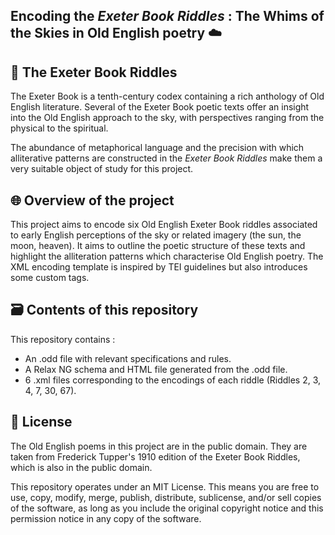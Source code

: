 ## Encoding the _Exeter Book Riddles_ : The Whims of the Skies in Old English poetry ☁️

## 🎲 The Exeter Book Riddles 

The Exeter Book is a tenth-century codex containing a rich anthology of Old English literature. Several of the Exeter Book poetic texts offer an insight into the Old English approach to the sky, with perspectives ranging from the physical to the spiritual.

The abundance of metaphorical language and the precision with which alliterative patterns are constructed in the _Exeter Book Riddles_ make them a very suitable object of study for this project.

## 🌐 Overview of the project 

This project aims to encode six Old English Exeter Book riddles associated to early English perceptions of the sky or related imagery (the sun, the moon, heaven). It aims to outline the poetic structure of these texts and highlight the alliteration patterns which characterise Old English poetry. The XML encoding template is inspired by TEI guidelines but also introduces some custom tags.

## 🗃️ Contents of this repository 

This repository contains :
* An .odd file with relevant specifications and rules.
* A Relax NG schema and HTML file generated from the .odd file.
* 6 .xml files corresponding to the encodings of each riddle (Riddles 2, 3, 4, 7, 30, 67).


## 📂 License

The Old English poems in this project are in the public domain. They are taken from Frederick Tupper's 1910 edition of the Exeter Book Riddles, which is also in the public domain.

This repository operates under an MIT License. This means you are free to use, copy, modify, merge, publish, distribute, sublicense, and/or sell copies of the software, as long as you include the original copyright notice and this permission notice in any copy of the software.

